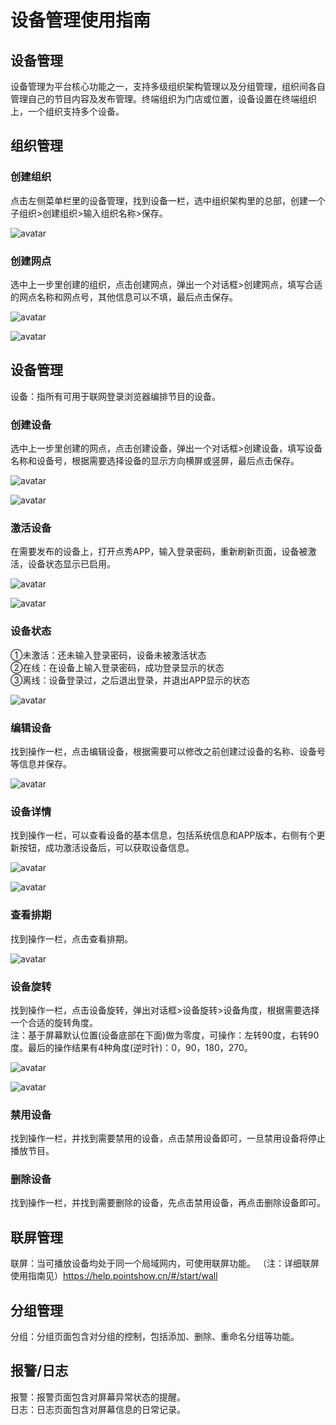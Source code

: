 # 设备管理使用指南
## 设备管理
设备管理为平台核心功能之一，支持多级组织架构管理以及分组管理，组织间各自管理自己的节目内容及发布管理。终端组织为门店或位置，设备设置在终端组织上，一个组织支持多个设备。
## 组织管理
### 创建组织
点击左侧菜单栏里的设备管理，找到设备一栏，选中组织架构里的总部，创建一个子组织>创建组织>输入组织名称>保存。

![avatar](../images/terminal/1.png)

### 创建网点
选中上一步里创建的组织，点击创建网点，弹出一个对话框>创建网点，填写合适的网点名称和网点号，其他信息可以不填，最后点击保存。

![avatar](../images/terminal/2.png)

![avatar](../images/terminal/3.png)

## 设备管理
设备：指所有可用于联网登录浏览器编排节目的设备。
### 创建设备
选中上一步里创建的网点，点击创建设备，弹出一个对话框>创建设备，填写设备名称和设备号，根据需要选择设备的显示方向横屏或竖屏，最后点击保存。

![avatar](../images/terminal/4.png)

![avatar](../images/terminal/5.png)

### 激活设备
在需要发布的设备上，打开点秀APP，输入登录密码，重新刷新页面，设备被激活，设备状态显示已启用。

![avatar](../images/terminal/6.png)

![avatar](../images/terminal/7.png)

### 设备状态
①未激活：还未输入登录密码，设备未被激活状态   
②在线：在设备上输入登录密码，成功登录显示的状态     
③离线：设备登录过，之后退出登录，并退出APP显示的状态

![avatar](../images/terminal/8.png)

### 编辑设备
找到操作一栏，点击编辑设备，根据需要可以修改之前创建过设备的名称、设备号等信息并保存。

![avatar](../images/terminal/9.png)

### 设备详情
找到操作一栏，可以查看设备的基本信息，包括系统信息和APP版本，右侧有个更新按钮，成功激活设备后，可以获取设备信息。

![avatar](../images/terminal/10.png)

![avatar](../images/terminal/11.png)

### 查看排期
找到操作一栏，点击查看排期。

![avatar](../images/terminal/12.png)

### 设备旋转
找到操作一栏，点击设备旋转，弹出对话框>设备旋转>设备角度，根据需要选择一个合适的旋转角度。    
注：基于屏幕默认位置(设备底部在下面)做为零度，可操作：左转90度，右转90度。最后的操作结果有4种角度(逆时针)：0，90，180，270。

![avatar](../images/terminal/13.png)

![avatar](../images/terminal/4.png)

### 禁用设备
找到操作一栏，并找到需要禁用的设备，点击禁用设备即可，一旦禁用设备将停止播放节目。

### 删除设备
找到操作一栏，并找到需要删除的设备，先点击禁用设备，再点击删除设备即可。
## 联屏管理
联屏：当可播放设备均处于同一个局域网内，可使用联屏功能。
（注：详细联屏使用指南见）https://help.pointshow.cn/#/start/wall
## 分组管理
分组：分组页面包含对分组的控制，包括添加、删除、重命名分组等功能。
## 报警/日志
报警：报警页面包含对屏幕异常状态的提醒。    
日志：日志页面包含对屏幕信息的日常记录。
